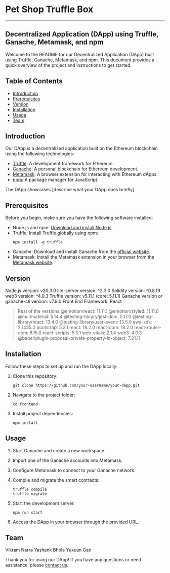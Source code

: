 # Pet Shop Truffle Box 
---

## Decentralized Application (DApp) using Truffle, Ganache, Metamask, and npm

Welcome to the README for our Decentralized Application (DApp) built using Truffle, Ganache, Metamask, and npm. This document provides a quick overview of the project and instructions to get started.

## Table of Contents

- [Introduction](#introduction)
- [Prerequisites](#prerequisites)
- [Version](#version)
- [Installation](#installation)
- [Usage](#usage)
- [Team](#team)

## Introduction

Our DApp is a decentralized application built on the Ethereum blockchain using the following technologies:

- [Truffle](https://www.trufflesuite.com/truffle): A development framework for Ethereum.
- [Ganache](https://www.trufflesuite.com/ganache): A personal blockchain for Ethereum development.
- [Metamask](https://metamask.io/): A browser extension for interacting with Ethereum dApps.
- [npm](https://www.npmjs.com/): A package manager for JavaScript.

The DApp showcases [describe what your DApp does briefly].

## Prerequisites

Before you begin, make sure you have the following software installed:

- Node.js and npm: [Download and install Node.js](https://nodejs.org/).
- Truffle: Install Truffle globally using npm:
  ```
  npm install -g truffle
  ```
- Ganache: Download and install Ganache from the [official website](https://www.trufflesuite.com/ganache).
- Metamask: Install the Metamask extension in your browser from the [Metamask website](https://metamask.io/).

## Version

Node.js version: v20.3.0
lite-server version: ^2.3.0
Solidity version: ^0.8.19
web3 version: ^4.0.3
Truffle version: v5.11.1 (core: 5.11.1)
Ganache version or ganache-cli version: v7.9.0
Front End Framework: React

 > Rest of the versions
    @emotion/react: 11.11.1
    @emotion/styled: 11.11.0
    @mui/material: 5.14.4
    @testing-library/jest-dom: 5.17.0
    @testing-library/react: 13.4.0
    @testing-library/user-event: 13.5.0
    aws-sdk: 2.1435.0
    bootstrap: 5.3.1
    react: 18.2.0
    react-dom: 18.2.0
    react-router-dom: 6.15.0
    react-scripts: 5.0.1
    web-vitals: 2.1.4
    web3: 4.0.3
    @babel/plugin-proposal-private-property-in-object: 7.21.11

## Installation

Follow these steps to set up and run the DApp locally:

1. Clone this repository:
   ```
   git clone https://github.com/your-username/your-dapp.git
   ```

2. Navigate to the project folder:
   ```
   cd frontend
   ```

3. Install project dependencies:
   ```
   npm install
   ```

## Usage

1. Start Ganache and create a new workspace.

2. Import one of the Ganache accounts into Metamask.

3. Configure Metamask to connect to your Ganache network.

4. Compile and migrate the smart contracts:
   ```
   truffle compile
   truffle migrate
   ```

5. Start the development server:
   ```
   npm run start
   ```

6. Access the DApp in your browser through the provided URL.

## Team

Vikram Narra
Yashank Bhola
Yuxuan Gao


Thank you for using our DApp! If you have any questions or need assistance, please [contact us](mailto:yashank.bhola@mail.utoronto.ca).